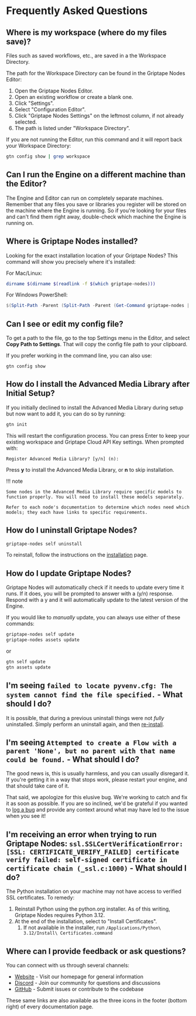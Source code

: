 # Frequently Asked Questions

## Where is my workspace (where do my files save)?

Files such as saved workflows, etc., are saved in a the Workspace Directory.

The path for the Workspace Directory can be found in the Griptape Nodes Editor:
1. Open the Griptape Nodes Editor.
1. Open an existing workflow or create a blank one.
1. Click "Settings".
1. Select "Configuration Editor".
1. Click "Griptape Nodes Settings" on the leftmost column, if not already selected.
1. The path is listed under "Workspace Directory".

If you are not running the Editor, run this command and it will report back your Workspace Directory:

```bash
gtn config show | grep workspace
```


## Can I run the Engine on a different machine than the Editor?

The Engine and Editor can run on completely separate machines. Remember that any files you save or libraries you register will be stored on the machine where the Engine is running. So if you're looking for your files and can't find them right away, double-check which machine the Engine is running on.

## Where is Griptape Nodes installed?

Looking for the exact installation location of your Griptape Nodes? This command will show you precisely where it's installed:

For Mac/Linux:

```bash
dirname $(dirname $(readlink -f $(which griptape-nodes)))
```

For Windows PowerShell:

```powershell
$(Split-Path -Parent (Split-Path -Parent (Get-Command griptape-nodes | Select-Object -ExpandProperty Source)))
```

## Can I see or edit my config file?

To get a path to the file, go to the top Settings menu in the Editor, and select **Copy Path to Settings**. That will copy the config file path to your clipboard.

If you prefer working in the command line, you can also use:

```
gtn config show
```

## How do I install the Advanced Media Library after Initial Setup?

If you initially declined to install the Advanced Media Library during setup but now want to add it, you can do so by running:

```bash
gtn init
```

This will restart the configuration process. You can press Enter to keep your existing workspace and Griptape Cloud API Key settings. When prompted with:

```
Register Advanced Media Library? [y/n] (n):
```

Press **y** to install the Advanced Media Library, or **n** to skip installation.

!!! note

    Some nodes in the Advanced Media Library require specific models to function properly. You will need to install these models separately.

    Refer to each node's documentation to determine which nodes need which models; they each have links to specific requirements.

## How do I uninstall Griptape Nodes?

```bash
griptape-nodes self uninstall
```

To reinstall, follow the instructions on the [installation](installation.md) page.

## How do I update Griptape Nodes?

Griptape Nodes will automatically check if it needs to update every time it runs. If it does, you will be prompted to answer with a (y/n) response. Respond with a y and it will automatically update to the latest version of the Engine.

If you would like to _manually_ update, you can always use either of these commands:

```bash
griptape-nodes self update
griptape-nodes assets update
```

or

```bash
gtn self update
gtn assets update
```

## I'm seeing `failed to locate pyvenv.cfg: The system cannot find the file specified.` - What should I do?

It is possible, that during a previous uninstall things were not _fully_ uninstalled. Simply perform an uninstall again, and then [re-install](installation.md).

## I'm seeing `Attempted to create a Flow with a parent 'None', but no parent with that name could be found.` - What should I do?

The good news is, this is usually harmless, and you can usually disregard it. If you're getting it in a way that stops work, please restart your engine, and that should take care of it.

That said, we apologize for this elusive bug. We're working to catch and fix it as soon as possible. If you are so inclined, we'd be grateful if you wanted to [log a bug](https://github.com/griptape-ai/griptape-nodes/issues/new?template=bug_report.yml&title=Attempted%20to%20create%20flow%20with%20a%20parent%20%27None%27) and provide any context around what may have led to the issue when you see it!

## I'm receiving an error when trying to run Griptape Nodes: `ssl.SSLCertVerificationError: [SSL: CERTIFICATE_VERIFY_FAILED] certificate verify failed: self-signed certificate in certificate chain (_ssl.c:1000)` - What should I do?

The Python installation on your machine may not have access to verified SSL certificates. To remedy:

1. Reinstall Python using the python.org installer. As of this writing, Griptape Nodes requires Python 3.12.
1. At the end of the installation, select to "Install Certificates". 
    1. If not available in the installer, run `/Applications/Python\ 3.12/Install\ Certificates.command`

## Where can I provide feedback or ask questions?

You can connect with us through several channels:

- [Website](https://www.griptape.ai) - Visit our homepage for general information
- [Discord](https://discord.gg/gnWRz88eym) - Join our community for questions and discussions
- [GitHub](https://github.com/griptape-ai/griptape-nodes) - Submit issues or contribute to the codebase

These same links are also available as the three icons in the footer (bottom right) of every documentation page.
